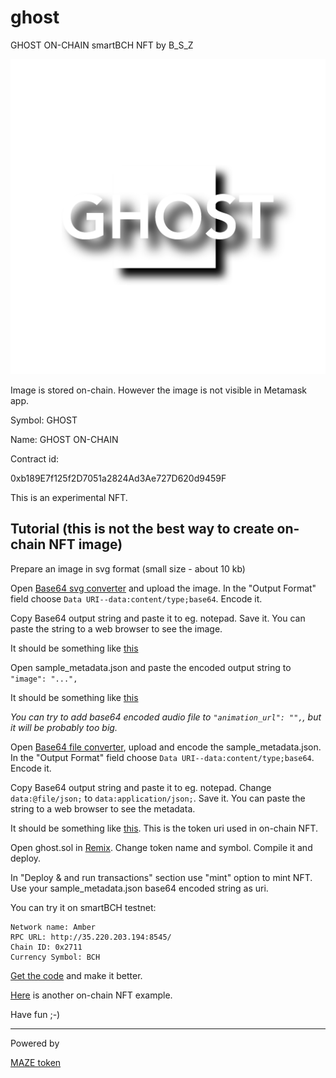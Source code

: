 # ghost

GHOST ON-CHAIN smartBCH NFT by B_S_Z

![Ghost](img/Ghost512svg.svg)

Image is stored on-chain. However the image is not visible in Metamask app.

Symbol: GHOST

Name: GHOST ON-CHAIN

Contract id:

0xb189E7f125f2D7051a2824Ad3Ae727D620d9459F

This is an experimental NFT.

## Tutorial (this is not the best way to create on-chain NFT image)

Prepare an image in svg format (small size - about 10 kb)

Open [Base64 svg converter](https://base64.guru/converter/encode/image/svg) and upload the image. In the "Output Format" field choose `Data URI--data:content/type;base64`. Encode it.

Copy Base64 output string and paste it to eg. notepad. Save it. You can paste the string to a web browser to see the image.

It should be something like [this](ghostsvgbase64.txt)

Open sample_metadata.json and paste the encoded output string to `"image": "...",`

It should be something like [this](ghostmetadatabase64.json)

_You can try to add base64 encoded audio file to `"animation_url": "",`, but it will be probably too big._

Open [Base64 file converter](https://base64.guru/converter/encode/file), upload and encode the sample_metadata.json. In the "Output Format" field choose `Data URI--data:content/type;base64`. Encode it.

Copy Base64 output string and paste it to eg. notepad. Change `data:@file/json;` to `data:application/json;`. Save it. You can paste the string to a web browser to see the metadata.

It should be something like [this](ghostmetadatabase64.txt). This is the token uri used in on-chain NFT.

Open ghost.sol in [Remix](https://remix.ethereum.org). Change token name and symbol. Compile it and deploy.

In "Deploy & and run transactions" section use "mint" option to mint NFT. Use your sample_metadata.json base64 encoded string as uri.

You can try it on smartBCH testnet:
```
Network name: Amber
RPC URL: http://35.220.203.194:8545/
Chain ID: 0x2711
Currency Symbol: BCH
```

[Get the code](https://github.com/mazetoken/ghost) and make it better.

[Here](https://github.com/PatrickAlphaC/all-on-chain-generated-nft) is another on-chain NFT example.

Have fun ;-)

------------------------------------------------------------

Powered by

[MAZE token](https://mazetoken.github.io)







